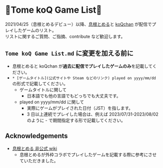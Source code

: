 <!-- markdownlint-disable MD013 -->
# 🐒Tome koQ Game List🐒

2021/04/25（息根とめるデビュー）以降、[息根とめる](https://www.twitch.tv/tomeru1)と [koQchan](https://www.twitch.tv/koqchan) が配信でプレイしたゲームのリスト。\
リストに関するご質問、ご指摘、contribute など歓迎します。

## `Tome koQ Game List.md` に変更を加える前に

* 息根とめると koQchan が**過去に配信でプレイしたゲームのみ**を記載してください。
* `* [ゲームタイトル](公式サイトや Steam などのリンク) played on yyyy/mm/dd` の形式で記載してください。
  * ゲームタイトルに関して
    * 日本語でも他の言語でもどっちでも大丈夫です。
  * played on yyyy/mm/dd に関して
    * 実際にゲームがプレイされた日付（JST）を指します。
    * 3 日以上連続でプレイした場合は、例えば 2023/07/31-2023/08/02 のように - で期間指定する形で記載してください。

## Acknowledgements

* [息根とめる 非公式 wiki](https://wikiwiki.jp/sinsogumi/%E6%81%AF%E6%A0%B9%E3%81%A8%E3%82%81%E3%82%8B)
  * 息根とめるが外枠コラボでプレイしたゲームを記載する際に参考にさせていただきました。
